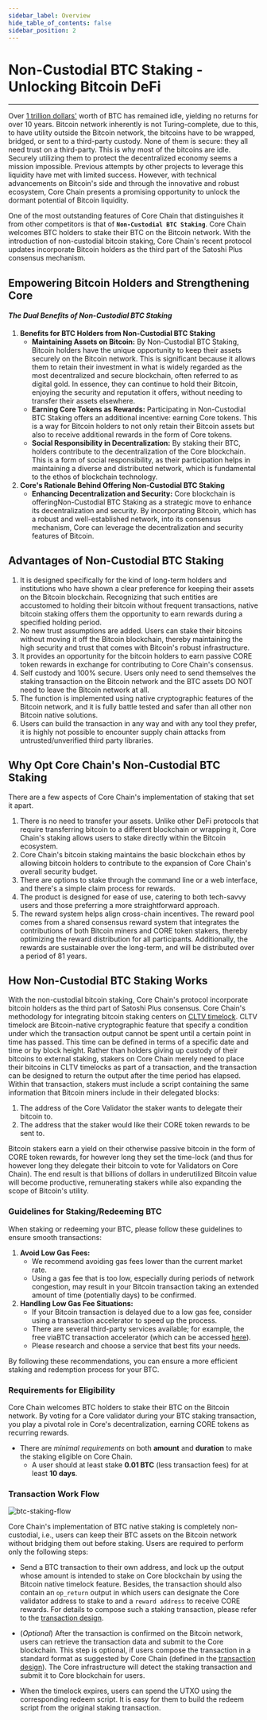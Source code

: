 ```yaml
---
sidebar_label: Overview
hide_table_of_contents: false
sidebar_position: 2
---
```


# Non-Custodial BTC Staking - Unlocking Bitcoin DeFi

---

Over [1 trillion dollars'](https://www.coingecko.com/en/coins/bitcoin) worth of BTC has remained idle, yielding no returns for over 10 years. Bitcoin network inherently is not Turing-complete, due to this, to have utility outside the Bitcoin network, the bitcoins have to be wrapped, bridged, or sent to a third-party custody. None of them is secure: they all need trust on a third-party. This is why most of the bitcoins are idle. Securely utilizing them to protect the decentralized economy seems a mission impossible. Previous attempts by other projects to leverage this liquidity have met with limited success. However, with technical advancements on Bitcoin's side and through the innovative and robust ecosystem, Core Chain presents a promising opportunity to unlock the dormant potential of Bitcoin liquidity.

One of the most outstanding features of Core Chain that distinguishes it from other competitors is that of **`Non-Custodial BTC Staking`**. Core Chain welcomes BTC holders to stake their BTC on the Bitcoin network. With the introduction of non-custodial bitcoin staking, Core Chain's recent protocol updates incorporate Bitcoin holders as the third part of the Satoshi Plus consensus mechanism.

## Empowering Bitcoin Holders and Strengthening Core

#### _The Dual Benefits of Non-Custodial BTC Staking_

1. **Benefits for BTC Holders from Non-Custodial BTC Staking**
   - **Maintaining Assets on Bitcoin:** By Non-Custodial BTC Staking, Bitcoin holders have the unique opportunity to keep their assets securely on the Bitcoin network. This is significant because it allows them to retain their investment in what is widely regarded as the most decentralized and secure blockchain, often referred to as digital gold. In essence, they can continue to hold their Bitcoin, enjoying the security and reputation it offers, without needing to transfer their assets elsewhere.
   - **Earning Core Tokens as Rewards:** Participating in Non-Custodial BTC Staking offers an additional incentive: earning Core tokens. This is a way for Bitcoin holders to not only retain their Bitcoin assets but also to receive additional rewards in the form of Core tokens.
   - **Social Responsibility in Decentralization:** By staking their BTC, holders contribute to the decentralization of the Core blockchain. This is a form of social responsibility, as their participation helps in maintaining a diverse and distributed network, which is fundamental to the ethos of blockchain technology.
2. **Core's Rationale Behind Offering Non-Custodial BTC Staking**
   - **Enhancing Decentralization and Security:** Core blockchain is offeringNon-Custodial BTC Staking as a strategic move to enhance its decentralization and security. By incorporating Bitcoin, which has a robust and well-established network, into its consensus mechanism, Core can leverage the decentralization and security features of Bitcoin.

## Advantages of Non-Custodial BTC Staking

1. It is designed specifically for the kind of long-term holders and institutions who have shown a clear preference for keeping their assets on the Bitcoin blockchain. Recognizing that such entities are accustomed to holding their bitcoin without frequent transactions, native bitcoin staking offers them the opportunity to earn rewards during a specified holding period.
2. No new trust assumptions are added. Users can stake their bitcoins without moving it off the Bitcoin blockchain, thereby maintaining the high security and trust that comes with Bitcoin's robust infrastructure.
3. It provides an opportunity for the bitcoin holders to earn passive CORE token rewards in exchange for contributing to Core Chain's consensus.
4. Self custody and 100% secure. Users only need to send themselves the staking transaction on the Bitcoin network and the BTC assets DO NOT need to leave the Bitcoin network at all.
5. The function is implemented using native cryptographic features of the Bitcoin network, and it is fully battle tested and safer than all other non Bitcoin native solutions.
6. Users can build the transaction in any way and with any tool they prefer, it is highly not possible to encounter supply chain attacks from untrusted/unverified third party libraries.

## Why Opt Core Chain's Non-Custodial BTC Staking

There are a few aspects of Core Chain's implementation of staking that set it apart.

1. There is no need to transfer your assets. Unlike other DeFi protocols that require transferring bitcoin to a different blockchain or wrapping it, Core Chain's staking allows users to stake directly within the Bitcoin ecosystem.
2. Core Chain's bitcoin staking maintains the basic blockchain ethos by allowing bitcoin holders to contribute to the expansion of Core Chain's overall security budget.
3. There are options to stake through the command line or a web interface, and there's a simple claim process for rewards.
4. The product is designed for ease of use, catering to both tech-savvy users and those preferring a more straightforward approach.
5. The reward system helps align cross-chain incentives. The reward pool comes from a shared consensus reward system that integrates the contributions of both Bitcoin miners and CORE token stakers, thereby optimizing the reward distribution for all participants. Additionally, the rewards are sustainable over the long-term, and will be distributed over a period of 81 years.

## How Non-Custodial BTC Staking Works

With the non-custodial bitcoin staking, Core Chain's protocol incorporate bitcoin holders as the third part of Satoshi Plus consensus. Core Chain's methodology for integrating bitcoin staking centers on [CLTV timelock](https://en.bitcoin.it/wiki/Timelock#CheckLockTimeVerify). CLTV timelock are Bitcoin-native cryptographic feature that specify a condition under which the transaction output cannot be spent until a certain point in time has passed. This time can be defined in terms of a specific date and time or by block height. Rather than holders giving up custody of their bitcoins to external staking, stakers on Core Chain merely need to place their bitcoins in CLTV timelocks as part of a transaction, and the transaction can be designed to return the output after the time period has elapsed. Within that transaction, stakers must include a script containing the same information that Bitcoin miners include in their delegated blocks:

1. The address of the Core Validator the staker wants to delegate their bitcoin to.
2. The address that the staker would like their CORE token rewards to be sent to.

Bitcoin stakers earn a yield on their otherwise passive bitcoin in the form of CORE token rewards, for however long they set the time-lock (and thus for however long they delegate their bitcoin to vote for Validators on Core Chain). The end result is that billions of dollars in underutilized Bitcoin value will become productive, remunerating stakers while also expanding the scope of Bitcoin's utility.

### Guidelines for Staking/Redeeming BTC

When staking or redeeming your BTC, please follow these guidelines to ensure smooth transactions:

1. **Avoid Low Gas Fees:**
   - We recommend avoiding gas fees lower than the current market rate.
   - Using a gas fee that is too low, especially during periods of network congestion, may result in your Bitcoin transaction taking an extended amount of time (potentially days) to be confirmed.
2. **Handling Low Gas Fee Situations:**
   - If your Bitcoin transaction is delayed due to a low gas fee, consider using a transaction accelerator to speed up the process.
   - There are several third-party services available; for example, the free viaBTC transaction accelerator (which can be accessed [here](https://www.viabtc.com/tools/txaccelerator)).
   - Please research and choose a service that best fits your needs.

By following these recommendations, you can ensure a more efficient staking and redemption process for your BTC.

### Requirements for Eligibility

Core Chain welcomes BTC holders to stake their BTC on the Bitcoin network. By voting for a Core validator during your BTC staking transaction, you play a pivotal role in Core's decentralization, earning CORE tokens as recurring rewards.

- There are _minimal requirements_ on both **amount** and **duration** to make the staking eligible on Core Chain.
  - A user should at least stake **0.01 BTC** (less transaction fees) for at least **10 days**.

### Transaction Work Flow

![btc-staking-flow](../../../../static/img/btc-staking/btc-staking-flow.png)

Core Chain's implementation of BTC native staking is completely non-custodial, i.e., users can keep their BTC assets on the Bitcoin network without bridging them out before staking. Users are required to perform only the following steps:

- Send a BTC transaction to their own address, and lock up the output whose amount is intended to stake on Core blockchain by using the Bitcoin native timelock feature. Besides, the transaction should also contain an `op_return` output in which users can designate the Core validator address to stake to and a `reward address` to receive CORE rewards. For details to compose such a staking transaction, please refer to the [transaction design](design.md).

- (_Optional_) After the transaction is confirmed on the Bitcoin network, users can retrieve the transaction data and submit to the Core blockchain. This step is optional, if users compose the transaction in a standard format as suggested by Core Chain (defined in the [transaction design](design.md)). The Core infrastructure will detect the staking transaction and submit it to Core blockchain for users.

- When the timelock expires, users can spend the UTXO using the corresponding redeem script. It is easy for them to build the redeem script from the original staking transaction.
